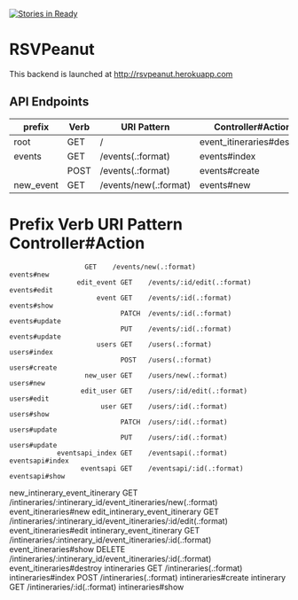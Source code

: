 [![Stories in Ready](https://badge.waffle.io/remember-me/rsvpeanut-api.png?label=ready&title=Ready)](https://waffle.io/remember-me/rsvpeanut-api)
# RSVPeanut
  This backend is launched at http://rsvpeanut.herokuapp.com

## API Endpoints

| prefix  | Verb   | URI Pattern                                                       | Controller#Action         |
| --------|--------|-------------------------------------------------------------------|---------------------------|
| root    | GET    | /                                                                 | event_itineraries#destroy |
| events  | GET    | /events(.:format)                                                 | events#index              |
|         | POST   | /events(.:format)                                                 | events#create             |
|new_event   | GET | /events/new(.:format) | events#new |






 #                          Prefix Verb   URI Pattern                                                       Controller#Action                                                 
                       GET    /events/new(.:format)                                             events#new
                     edit_event GET    /events/:id/edit(.:format)                                        events#edit
                          event GET    /events/:id(.:format)                                             events#show
                                PATCH  /events/:id(.:format)                                             events#update
                                PUT    /events/:id(.:format)                                             events#update
                          users GET    /users(.:format)                                                  users#index
                                POST   /users(.:format)                                                  users#create
                       new_user GET    /users/new(.:format)                                              users#new
                      edit_user GET    /users/:id/edit(.:format)                                         users#edit
                           user GET    /users/:id(.:format)                                              users#show
                                PATCH  /users/:id(.:format)                                              users#update
                                PUT    /users/:id(.:format)                                              users#update
                eventsapi_index GET    /eventsapi(.:format)                                              eventsapi#index
                      eventsapi GET    /eventsapi/:id(.:format)                                          eventsapi#show
 new_intinerary_event_itinerary GET    /intineraries/:intinerary_id/event_itineraries/new(.:format)      event_itineraries#new
edit_intinerary_event_itinerary GET    /intineraries/:intinerary_id/event_itineraries/:id/edit(.:format) event_itineraries#edit
     intinerary_event_itinerary GET    /intineraries/:intinerary_id/event_itineraries/:id(.:format)      event_itineraries#show
                                DELETE /intineraries/:intinerary_id/event_itineraries/:id(.:format)      event_itineraries#destroy
                   intineraries GET    /intineraries(.:format)                                           intineraries#index
                                POST   /intineraries(.:format)                                           intineraries#create
                     intinerary GET    /intineraries/:id(.:format)                                       intineraries#show